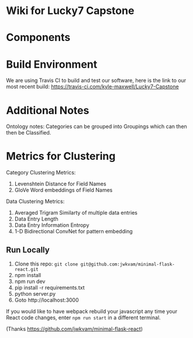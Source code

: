 # Wiki for Lucky7 Capstone

# Components

# Build Environment

We are using Travis CI to build and test our software, here is the link to our most recent build: 
https://travis-ci.com/kyle-maxwell/Lucky7-Capstone

# Additional Notes

Ontology notes:
Categories can be grouped into Groupings which can then then be Classified.


# Metrics for Clustering

Category Clustering Metrics:
1. Levenshtein Distance for Field Names
2. GloVe Word embeddings of Field Names

Data Clustering Metrics:
1. Averaged Trigram Similarty of multiple data entries
2. Data Entry Length
3. Data Entry Information Entropy
4. 1-D Bidirectional ConvNet for pattern embedding


## Run Locally

1. Clone this repo: `git clone git@github.com:jwkvam/minimal-flask-react.git`
2. npm install
3. npm run dev
4. pip install -r requirements.txt
5. python server.py
6. Goto http://localhost:3000

If you would like to have webpack rebuild your javascript any time your React code changes, enter `npm run start` in a different terminal.

(Thanks https://github.com/jwkvam/minimal-flask-react)
